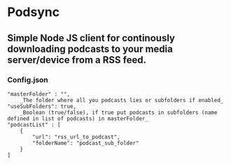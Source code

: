 # Podsync
Simple Node JS client for continously downloading podcasts to your media server/device from a RSS feed.
---
### Config.json
    "masterFolder" : "",
        _The folder where all you podcasts lies or subfolders if enabled_
    "useSubFolders": true,
        _Boolean (true/false), if true put podcasts in subfolders (name defined in list of podcasts) in masterFolder_
    "podcastList" : [
        {
            "url": "rss_url_to_podcast",
            "folderName": "podcast_sub_folder"
        }
    ]

